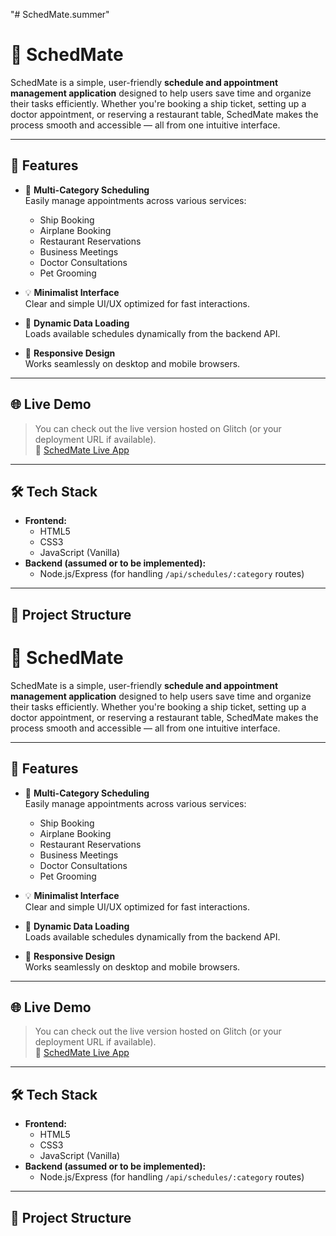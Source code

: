 ﻿"# SchedMate.summer" 
# 📅 SchedMate

SchedMate is a simple, user-friendly **schedule and appointment management application** designed to help users save time and organize their tasks efficiently. Whether you're booking a ship ticket, setting up a doctor appointment, or reserving a restaurant table, SchedMate makes the process smooth and accessible — all from one intuitive interface.

---

## 🚀 Features

- 🧭 **Multi-Category Scheduling**  
  Easily manage appointments across various services:
  - Ship Booking
  - Airplane Booking
  - Restaurant Reservations
  - Business Meetings
  - Doctor Consultations
  - Pet Grooming

- 💡 **Minimalist Interface**  
  Clear and simple UI/UX optimized for fast interactions.

- 🔄 **Dynamic Data Loading**  
  Loads available schedules dynamically from the backend API.

- 📱 **Responsive Design**  
  Works seamlessly on desktop and mobile browsers.

---

## 🌐 Live Demo

> You can check out the live version hosted on Glitch (or your deployment URL if available).  
🔗 [SchedMate Live App](https://your-glitch-url.glitch.me)

---

## 🛠️ Tech Stack

- **Frontend:**
  - HTML5
  - CSS3
  - JavaScript (Vanilla)
- **Backend (assumed or to be implemented):**
  - Node.js/Express (for handling `/api/schedules/:category` routes)

---

## 📂 Project Structure

# 📅 SchedMate

SchedMate is a simple, user-friendly **schedule and appointment management application** designed to help users save time and organize their tasks efficiently. Whether you're booking a ship ticket, setting up a doctor appointment, or reserving a restaurant table, SchedMate makes the process smooth and accessible — all from one intuitive interface.

---

## 🚀 Features

- 🧭 **Multi-Category Scheduling**  
  Easily manage appointments across various services:
  - Ship Booking
  - Airplane Booking
  - Restaurant Reservations
  - Business Meetings
  - Doctor Consultations
  - Pet Grooming

- 💡 **Minimalist Interface**  
  Clear and simple UI/UX optimized for fast interactions.

- 🔄 **Dynamic Data Loading**  
  Loads available schedules dynamically from the backend API.

- 📱 **Responsive Design**  
  Works seamlessly on desktop and mobile browsers.

---

## 🌐 Live Demo

> You can check out the live version hosted on Glitch (or your deployment URL if available).  
🔗 [SchedMate Live App](https://your-glitch-url.glitch.me)

---

## 🛠️ Tech Stack

- **Frontend:**
  - HTML5
  - CSS3
  - JavaScript (Vanilla)
- **Backend (assumed or to be implemented):**
  - Node.js/Express (for handling `/api/schedules/:category` routes)

---

## 📂 Project Structure


